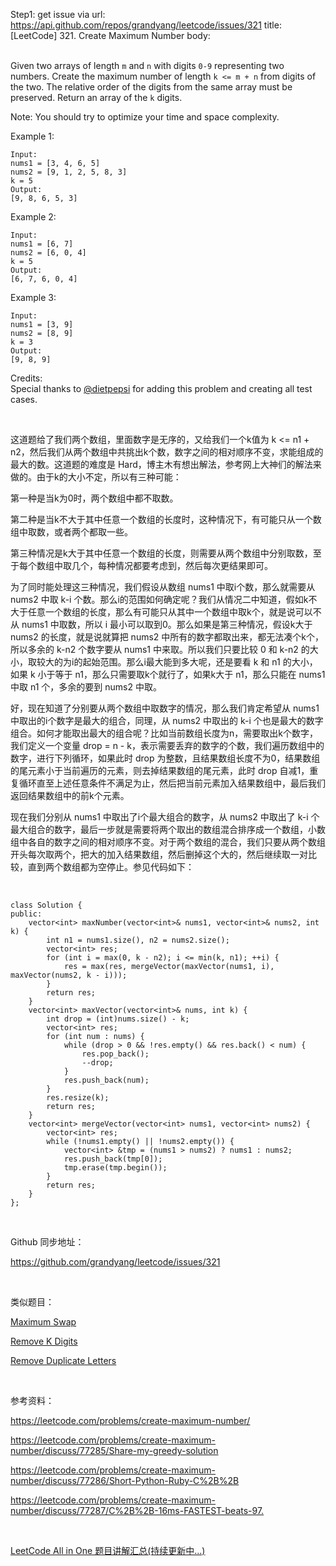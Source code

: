 Step1: get issue via url: https://api.github.com/repos/grandyang/leetcode/issues/321 
 title:[LeetCode] 321. Create Maximum Number 
 body:  
  

Given two arrays of length `m` and `n` with digits `0-9` representing two numbers. Create the maximum number of length `k <= m + n` from digits of the two. The relative order of the digits from the same array must be preserved. Return an array of the `k` digits.

Note: You should try to optimize your time and space complexity.

Example 1:
    
    
    Input:
    nums1 = [3, 4, 6, 5]
    nums2 = [9, 1, 2, 5, 8, 3]
    k = 5
    Output:
    [9, 8, 6, 5, 3]

Example 2:
    
    
    Input:
    nums1 = [6, 7]
    nums2 = [6, 0, 4]
    k = 5
    Output:
    [6, 7, 6, 0, 4]

Example 3:
    
    
    Input:
    nums1 = [3, 9]
    nums2 = [8, 9]
    k = 3
    Output:
    [9, 8, 9]

Credits:  
Special thanks to [@dietpepsi](https://leetcode.com/discuss/user/dietpepsi) for adding this problem and creating all test cases.

 

这道题给了我们两个数组，里面数字是无序的，又给我们一个k值为 k <= n1 + n2，然后我们从两个数组中共挑出k个数，数字之间的相对顺序不变，求能组成的最大的数。这道题的难度是 Hard，博主木有想出解法，参考网上大神们的解法来做的。由于k的大小不定，所以有三种可能：

第一种是当k为0时，两个数组中都不取数。

第二种是当k不大于其中任意一个数组的长度时，这种情况下，有可能只从一个数组中取数，或者两个都取一些。

第三种情况是k大于其中任意一个数组的长度，则需要从两个数组中分别取数，至于每个数组中取几个，每种情况都要考虑到，然后每次更结果即可。

为了同时能处理这三种情况，我们假设从数组 nums1 中取i个数，那么就需要从 nums2 中取 k-i 个数。那么i的范围如何确定呢？我们从情况二中知道，假如k不大于任意一个数组的长度，那么有可能只从其中一个数组中取k个，就是说可以不从 nums1 中取数，所以 i 最小可以取到0。那么如果是第三种情况，假设k大于 nums2 的长度，就是说就算把 nums2 中所有的数字都取出来，都无法凑个k个，所以多余的 k-n2 个数字要从 nums1 中来取。所以我们只要比较 0 和 k-n2 的大小，取较大的为i的起始范围。那么i最大能到多大呢，还是要看 k 和 n1 的大小，如果 k 小于等于 n1，那么只需要取k个就行了，如果k大于 n1，那么只能在 nums1 中取 n1 个，多余的要到 nums2 中取。

好，现在知道了分别要从两个数组中取数字的情况，那么我们肯定希望从 nums1 中取出的i个数字是最大的组合，同理，从 nums2 中取出的 k-i 个也是最大的数字组合。如何才能取出最大的组合呢？比如当前数组长度为n，需要取出k个数字，我们定义一个变量 drop = n - k，表示需要丢弃的数字的个数，我们遍历数组中的数字，进行下列循环，如果此时 drop 为整数，且结果数组长度不为0，结果数组的尾元素小于当前遍历的元素，则去掉结果数组的尾元素，此时 drop 自减1，重复循环直至上述任意条件不满足为止，然后把当前元素加入结果数组中，最后我们返回结果数组中的前k个元素。

现在我们分别从 nums1 中取出了i个最大组合的数字，从 nums2 中取出了 k-i 个最大组合的数字，最后一步就是需要将两个取出的数组混合排序成一个数组，小数组中各自的数字之间的相对顺序不变。对于两个数组的混合，我们只要从两个数组开头每次取两个，把大的加入结果数组，然后删掉这个大的，然后继续取一对比较，直到两个数组都为空停止。参见代码如下：

 
    
    
    class Solution {
    public:
        vector<int> maxNumber(vector<int>& nums1, vector<int>& nums2, int k) {
            int n1 = nums1.size(), n2 = nums2.size();
            vector<int> res;
            for (int i = max(0, k - n2); i <= min(k, n1); ++i) {
                res = max(res, mergeVector(maxVector(nums1, i), maxVector(nums2, k - i)));
            }
            return res;
        }
        vector<int> maxVector(vector<int>& nums, int k) {
            int drop = (int)nums.size() - k;
            vector<int> res;
            for (int num : nums) {
                while (drop > 0 && !res.empty() && res.back() < num) {
                    res.pop_back();
                    --drop;
                }
                res.push_back(num);
            }
            res.resize(k);
            return res;
        }
        vector<int> mergeVector(vector<int> nums1, vector<int> nums2) {
            vector<int> res;
            while (!nums1.empty() || !nums2.empty()) {
                vector<int> &tmp = (nums1 > nums2) ? nums1 : nums2;
                res.push_back(tmp[0]);
                tmp.erase(tmp.begin());
            }
            return res;
        }
    };

 

Github 同步地址：

<https://github.com/grandyang/leetcode/issues/321>

 

类似题目：

[Maximum Swap](http://www.cnblogs.com/grandyang/p/7583875.html)

[Remove K Digits](http://www.cnblogs.com/grandyang/p/5883736.html)

[Remove Duplicate Letters](http://www.cnblogs.com/grandyang/p/5085379.html)

 

参考资料：

<https://leetcode.com/problems/create-maximum-number/>

<https://leetcode.com/problems/create-maximum-number/discuss/77285/Share-my-greedy-solution>

<https://leetcode.com/problems/create-maximum-number/discuss/77286/Short-Python-Ruby-C%2B%2B>[  
](https://leetcode.com/problems/create-maximum-number/discuss/77286/Short-Python-Ruby-C%2B%2B)

<https://leetcode.com/problems/create-maximum-number/discuss/77287/C%2B%2B-16ms-FASTEST-beats-97.>

 

[LeetCode All in One 题目讲解汇总(持续更新中...)](http://www.cnblogs.com/grandyang/p/4606334.html)
